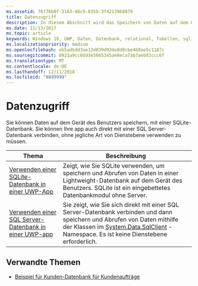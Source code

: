 ```yaml
---
ms.assetid: 76776b0f-3163-48c9-835b-3f4213968079
title: Datenzugriff
description: In diesem Abschnitt wird das Speichern von Daten auf dem Gerät in einer privaten Datenbank und die Verwendung der objektrelationalen Zuordnung in UWP-Apps (Universelle Windows-Plattform) erläutert.
ms.date: 11/13/2017
ms.topic: article
keywords: Windows 10, UWP, Daten, Datenbank, relational, Tabellen, sqlite
ms.localizationpriority: medium
ms.openlocfilehash: eb5adbdd3ae12d039d934e8d0cbe468ae5c1187c
ms.sourcegitcommit: 8921a9cc0dd3e5665345ae8eca7ab7aeb83ccc6f
ms.translationtype: MT
ms.contentlocale: de-DE
ms.lasthandoff: 12/11/2018
ms.locfileid: "8899999"
---
```

# <a name="data-access"></a>Datenzugriff

Sie können Daten auf dem Gerät des Benutzers speichern, mit einer SQLite-Datenbank. Sie können Ihre app auch direkt mit einer SQL Server-Datenbank verbinden, ohne jegliche Art von Dienstebene verwenden zu müssen.

| Thema | Beschreibung|
|-------|------------|
| [Verwenden einer SQLite-Datenbank in einer UWP-App](sqlite-databases.md) | Zeigt, wie Sie SQLite verwenden, um speichern und Abrufen von Daten in einer Lightweight-Datenbank auf dem Gerät des Benutzers. SQLite ist ein eingebettetes Datenbankmodul ohne Server. |
| [Verwenden einer SQL Server-Datenbank in einer UWP-app](sql-server-databases.md) | Sie zeigt, wie Sie sich direkt mit einer SQL Server-Datenbank verbinden und dann speichern und Abrufen von Daten mithilfe der Klassen im [System.Data.SqlClient](https://msdn.microsoft.com/library/system.data.sqlclient.aspx) -Namespace. Es ist keine Dienstebene erforderlich. |

## <a name="related-topics"></a>Verwandte Themen

* [Beispiel für Kunden-Datenbank für Kundenaufträge](https://github.com/Microsoft/Windows-appsample-customers-orders-database)
